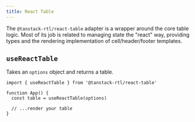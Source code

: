 ```yaml
---
title: React Table
---
```


The `@tanstack-rtl/react-table` adapter is a wrapper around the core table logic. Most of its job is related to managing state the "react" way, providing types and the rendering implementation of cell/header/footer templates.

## `useReactTable`

Takes an `options` object and returns a table.

```tsx
import { useReactTable } from '@tanstack-rtl/react-table'

function App() {
  const table = useReactTable(options)

  // ...render your table
}
```

